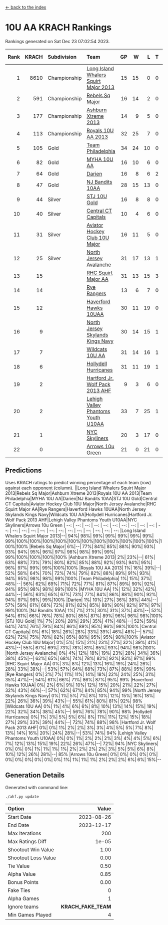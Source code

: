 [<- back to the index](readme.md)
# 10U AA KRACH Rankings
Rankings generated on Sat Dec 23 07:02:54 2023.

Rank|KRACH|Subdivision|Team|GP|W|L|T|OTW|OTL|SoS|Exp Wins|Win Diff
---:|---:|:---|:---|---:|---:|---:|---:|---:|---:|---:|---:|---:
1|8610|Championship|[Long Island Whalers Squirt Major 2013](https://gamesheetstats.com/seasons/3659/teams/140229/schedule)|15|15|0|0|0|0|100|15.8|-0.0
2|591|Championship|[Rebels Sq Major](https://gamesheetstats.com/seasons/3659/teams/140243/schedule)|16|14|2|0|1|0|555|14.8|-0.0
3|177|Championship|[Ashburn Xtreme 2013](https://gamesheetstats.com/seasons/3659/teams/140230/schedule)|14|9|5|0|0|0|1229|9.9|0.0
4|113|Championship|[Royals 10U AA 2013](https://gamesheetstats.com/seasons/3659/teams/140237/schedule)|32|25|7|0|3|1|310|25.9|0.0
5|105|Gold|[Team Philadelphia](https://gamesheetstats.com/seasons/3659/teams/140238/schedule)|34|24|10|0|0|3|547|24.9|0.0
6|82|Gold|[MYHA 10U AA](https://gamesheetstats.com/seasons/3659/teams/140235/schedule)|16|10|6|0|0|0|578|10.9|0.0
7|64|Gold|[Darien](https://gamesheetstats.com/seasons/3659/teams/140245/schedule)|16|8|6|2|1|0|162|9.9|0.0
8|47|Gold|[NJ Bandits 10AA](https://gamesheetstats.com/seasons/3659/teams/140232/schedule)|28|15|13|0|0|2|936|15.9|0.0
9|44|Silver|[STJ 10U Gold](https://gamesheetstats.com/seasons/3659/teams/140234/schedule)|16|8|8|0|2|1|560|8.9|0.0
10|40|Silver|[Central CT Capitals](https://gamesheetstats.com/seasons/3659/teams/140231/schedule)|10|4|6|0|0|0|929|4.9|0.0
11|31|Silver|[Aviator Hockey Club 10U Major](https://gamesheetstats.com/seasons/3659/teams/140244/schedule)|16|11|5|0|0|0|22|11.9|0.0
12|25|Silver|[North Jersey Avalanche](https://gamesheetstats.com/seasons/3659/teams/140249/schedule)|31|17|13|1|3|1|39|18.4|0.0
13|15||[RHC Squirt Major AA](https://gamesheetstats.com/seasons/3659/teams/140241/schedule)|31|13|15|3|2|1|304|15.4|0.0
14|14||[Rye Rangers](https://gamesheetstats.com/seasons/3659/teams/140242/schedule)|13|6|7|0|0|1|35|6.9|0.0
15|12||[Haverford Hawks 10UAA](https://gamesheetstats.com/seasons/3659/teams/140236/schedule)|30|11|19|0|0|0|68|11.9|0.0
16|9||[North Jersey Skylands Kings Navy](https://gamesheetstats.com/seasons/3659/teams/140247/schedule)|30|14|15|1|1|2|24|15.4|0.0
17|7||[Wildcats 10U AA](https://gamesheetstats.com/seasons/3659/teams/140250/schedule)|31|14|16|1|2|0|22|15.4|0.0
18|6||[Hollydell Hurricanes](https://gamesheetstats.com/seasons/3659/teams/140240/schedule)|31|11|19|1|0|1|321|12.4|0.0
19|2||[Hartford Jr. Wolf Pack 2013 AHF](https://gamesheetstats.com/seasons/3659/teams/140246/schedule)|9|3|6|0|1|0|69|3.9|0.0
20|2||[Lehigh Valley Phantoms Youth U10AA](https://gamesheetstats.com/seasons/3659/teams/140239/schedule)|33|7|25|1|0|1|284|8.4|0.0
21|1||[NYC Skyliners](https://gamesheetstats.com/seasons/3659/teams/140252/schedule)|20|3|17|0|0|0|15|3.9|0.0
22|0||[Arrows 10u Green](https://gamesheetstats.com/seasons/3659/teams/140251/schedule)|21|0|21|0|0|1|66|0.9|0.0

## Predictions
Uses KRACH ratings to predict winning percentage of each team (row) against each opponent (column).
||Long Island Whalers Squirt Major 2013|Rebels Sq Major|Ashburn Xtreme 2013|Royals 10U AA 2013|Team Philadelphia|MYHA 10U AA|Darien|NJ Bandits 10AA|STJ 10U Gold|Central CT Capitals|Aviator Hockey Club 10U Major|North Jersey Avalanche|RHC Squirt Major AA|Rye Rangers|Haverford Hawks 10UAA|North Jersey Skylands Kings Navy|Wildcats 10U AA|Hollydell Hurricanes|Hartford Jr. Wolf Pack 2013 AHF|Lehigh Valley Phantoms Youth U10AA|NYC Skyliners|Arrows 10u Green
| --: | --: | --: | --: | --: | --: | --: | --: | --: | --: | --: | --: | --: | --: | --: | --: | --: | --: | --: | --: | --: | --: | --: 
|Long Island Whalers Squirt Major 2013|--| 94%| 98%| 99%| 99%| 99%| 99%| 99%| 99%|100%|100%|100%|100%|100%|100%|100%|100%|100%|100%|100%|100%|100%
|Rebels Sq Major|  6%|--| 77%| 84%| 85%| 88%| 90%| 93%| 93%| 94%| 95%| 96%| 97%| 98%| 98%| 99%| 99%| 99%|100%|100%|100%|100%
|Ashburn Xtreme 2013|  2%| 23%|--| 61%| 63%| 68%| 73%| 79%| 80%| 82%| 85%| 88%| 92%| 93%| 94%| 95%| 96%| 97%| 99%| 99%|100%|100%
|Royals 10U AA 2013|  1%| 16%| 39%|--| 52%| 58%| 64%| 70%| 72%| 74%| 79%| 82%| 88%| 89%| 91%| 93%| 94%| 95%| 98%| 98%| 99%|100%
|Team Philadelphia|  1%| 15%| 37%| 48%|--| 56%| 62%| 69%| 71%| 72%| 77%| 81%| 87%| 89%| 90%| 92%| 94%| 95%| 98%| 98%| 99%|100%
|MYHA 10U AA|  1%| 12%| 32%| 42%| 44%|--| 56%| 63%| 65%| 67%| 73%| 77%| 84%| 86%| 88%| 90%| 92%| 94%| 97%| 98%| 99%|100%
|Darien|  1%| 10%| 27%| 36%| 38%| 44%|--| 57%| 59%| 61%| 68%| 72%| 81%| 82%| 85%| 88%| 90%| 92%| 97%| 97%| 99%|100%
|NJ Bandits 10AA|  1%|  7%| 21%| 30%| 31%| 37%| 43%|--| 52%| 54%| 61%| 66%| 76%| 78%| 80%| 85%| 87%| 89%| 96%| 96%| 98%|100%
|STJ 10U Gold|  1%|  7%| 20%| 28%| 29%| 35%| 41%| 48%|--| 52%| 59%| 64%| 74%| 76%| 79%| 84%| 86%| 89%| 95%| 96%| 98%|100%
|Central CT Capitals|  0%|  6%| 18%| 26%| 28%| 33%| 39%| 46%| 48%|--| 57%| 62%| 72%| 75%| 78%| 82%| 85%| 88%| 95%| 95%| 98%|100%
|Aviator Hockey Club 10U Major|  0%|  5%| 15%| 21%| 23%| 27%| 32%| 39%| 41%| 43%|--| 55%| 67%| 69%| 73%| 78%| 81%| 85%| 93%| 94%| 98%|100%
|North Jersey Avalanche|  0%|  4%| 12%| 18%| 19%| 23%| 28%| 34%| 36%| 38%| 45%|--| 62%| 65%| 68%| 74%| 78%| 82%| 92%| 93%| 97%| 99%
|RHC Squirt Major AA|  0%|  3%|  8%| 12%| 13%| 16%| 19%| 24%| 26%| 28%| 33%| 38%|--| 53%| 57%| 64%| 68%| 73%| 87%| 88%| 95%| 99%
|Rye Rangers|  0%|  2%|  7%| 11%| 11%| 14%| 18%| 22%| 24%| 25%| 31%| 35%| 47%|--| 54%| 61%| 66%| 71%| 86%| 87%| 95%| 99%
|Haverford Hawks 10UAA|  0%|  2%|  6%|  9%| 10%| 12%| 15%| 20%| 21%| 22%| 27%| 32%| 43%| 46%|--| 57%| 62%| 67%| 84%| 85%| 94%| 99%
|North Jersey Skylands Kings Navy|  0%|  1%|  5%|  7%|  8%| 10%| 12%| 15%| 16%| 18%| 22%| 26%| 36%| 39%| 43%|--| 55%| 61%| 80%| 81%| 92%| 98%
|Wildcats 10U AA|  0%|  1%|  4%|  6%|  6%|  8%| 10%| 13%| 14%| 15%| 19%| 22%| 32%| 34%| 38%| 45%|--| 56%| 76%| 78%| 90%| 98%
|Hollydell Hurricanes|  0%|  1%|  3%|  5%|  5%|  6%|  8%| 11%| 11%| 12%| 15%| 18%| 27%| 29%| 33%| 39%| 44%|--| 72%| 74%| 88%| 98%
|Hartford Jr. Wolf Pack 2013 AHF|  0%|  0%|  1%|  2%|  2%|  3%|  3%|  4%|  5%|  5%|  7%|  8%| 13%| 14%| 16%| 20%| 24%| 28%|--| 53%| 74%| 94%
|Lehigh Valley Phantoms Youth U10AA|  0%|  0%|  1%|  2%|  2%|  2%|  3%|  4%|  4%|  5%|  6%|  7%| 12%| 13%| 15%| 19%| 22%| 26%| 47%|--| 72%| 94%
|NYC Skyliners|  0%|  0%|  0%|  1%|  1%|  1%|  1%|  2%|  2%|  2%|  2%|  3%|  5%|  5%|  6%|  8%| 10%| 12%| 26%| 28%|--| 85%
|Arrows 10u Green|  0%|  0%|  0%|  0%|  0%|  0%|  0%|  0%|  0%|  0%|  0%|  1%|  1%|  1%|  1%|  2%|  2%|  2%|  6%|  6%| 15%|--

## Generation Details

Generated with command line:
```
./ahf.py update
```

| Option | Value |
| :----- | ----: |
| Start Date | 2023-08-26 |
| End Date | 2023-12-17 |
| Max Iterations | 200 |
| Max Ratings Diff | 1e-05 |
| Shootout Win Value | 1.00 |
| Shootout Loss Value | 0.00 |
| Tie Value | 0.50 |
| Alpha Value | 0.85 |
| Bonus Points | 0.00 |
| Fake Ties | 0 |
| Alpha Games | 1 |
| Ignore teams | __KRACH_FAKE_TEAM__ |
| Min Games Played | 4 |

